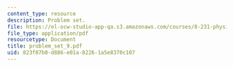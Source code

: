 ```yaml
---
content_type: resource
description: Problem set.
file: https://ol-ocw-studio-app-qa.s3.amazonaws.com/courses/8-231-physics-of-solids-i-fall-2006/823f07b0d886e01a82261a5e8370c107_problem_set_9.pdf
file_type: application/pdf
resourcetype: Document
title: problem_set_9.pdf
uid: 823f07b0-d886-e01a-8226-1a5e8370c107
---
```


